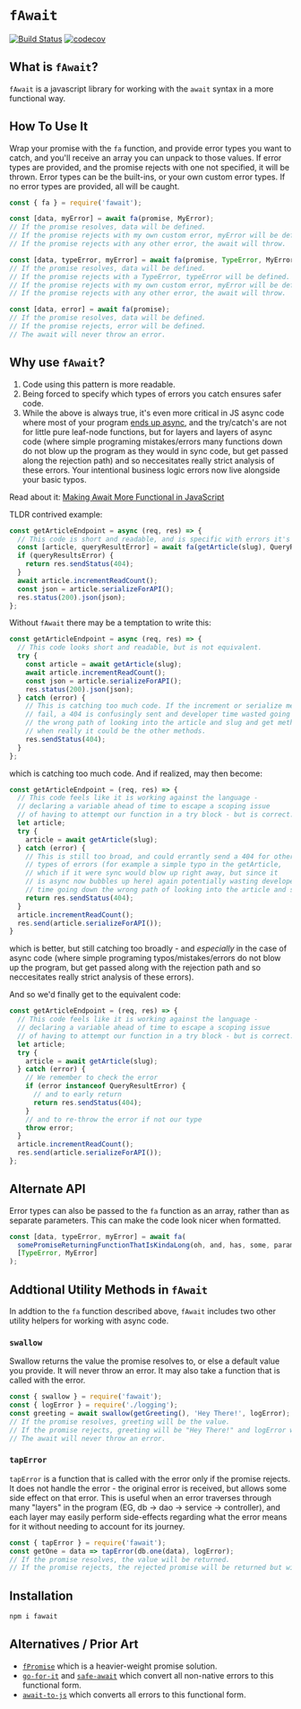 # `fAwait`

[![Build Status](https://travis-ci.org/craigmichaelmartin/fawait.svg?branch=master)](https://travis-ci.org/craigmichaelmartin/fawait)
[![codecov](https://codecov.io/gh/craigmichaelmartin/fawait/branch/master/graph/badge.svg)](https://codecov.io/gh/craigmichaelmartin/fawait)

## What is `fAwait`?

`fAwait` is a javascript library for working with the `await` syntax in a more functional way.

## How To Use It

Wrap your promise with the `fa` function, and provide error types you want to catch, and you'll receive an array you can unpack to those values. If error types are provided, and the promise rejects with one not specified, it will be thrown. Error types can be the built-ins, or your own custom error types. If no error types are provided, all will be caught.

```javascript
const { fa } = require('fawait');

const [data, myError] = await fa(promise, MyError);
// If the promise resolves, data will be defined.
// If the promise rejects with my own custom error, myError will be defined.
// If the promise rejects with any other error, the await will throw.

const [data, typeError, myError] = await fa(promise, TypeError, MyError);
// If the promise resolves, data will be defined.
// If the promise rejects with a TypeError, typeError will be defined.
// If the promise rejects with my own custom error, myError will be defined.
// If the promise rejects with any other error, the await will throw.

const [data, error] = await fa(promise);
// If the promise resolves, data will be defined.
// If the promise rejects, error will be defined.
// The await will never throw an error.
```

## Why use `fAwait`?

1. Code using this pattern is more readable.
2. Being forced to specify which types of errors you catch ensures safer code.
3. While the above is always true, it's even more critical in JS async code where most of your program [ends up async](https://journal.stuffwithstuff.com/2015/02/01/what-color-is-your-function/), and the try/catch's are not for little pure leaf-node functions, but for layers and layers of async code (where simple programing mistakes/errors many functions down do not blow up the program as they would in sync code, but get passed along the rejection path) and so neccesitates really strict analysis of these errors. Your intentional business logic errors now live alongside your basic typos.

Read about it: [Making Await More Functional in JavaScript](https://dev.to/craigmichaelmartin/making-await-more-functional-in-javascript-2le4)

TLDR contrived example:

```javascript
const getArticleEndpoint = async (req, res) => {
  // This code is short and readable, and is specific with errors it's catching
  const [article, queryResultError] = await fa(getArticle(slug), QueryResultError);
  if (queryResultsError) {
    return res.sendStatus(404);
  }
  await article.incrementReadCount();
  const json = article.serializeForAPI();
  res.status(200).json(json);
};
```

Without `fAwait` there may be a temptation to write this:

```javascript
const getArticleEndpoint = async (req, res) => {
  // This code looks short and readable, but is not equivalent.
  try {
    const article = await getArticle(slug);
    await article.incrementReadCount();
    const json = article.serializeForAPI();
    res.status(200).json(json);
  } catch (error) {
    // This is catching too much code. If the increment or serialize methods
    // fail, a 404 is confusingly sent and developer time wasted going down
    // the wrong path of looking into the article and slug and get method,
    // when really it could be the other methods.
    res.sendStatus(404);
  }
};
```

which is catching too much code. And if realized, may then become:

```javascript
const getArticleEndpoint = (req, res) => {
  // This code feels like it is working against the language -
  // declaring a variable ahead of time to escape a scoping issue
  // of having to attempt our function in a try block - but is correct.
  let article;
  try {
    article = await getArticle(slug);
  } catch (error) {
    // This is still too broad, and could errantly send a 404 for other
    // types of errors (for example a simple typo in the getArticle,
    // which if it were sync would blow up right away, but since it
    // is async now bubbles up here) again potentially wasting developer
    // time going down the wrong path of looking into the article and slug.
    return res.sendStatus(404);
  }
  article.incrementReadCount();
  res.send(article.serializeForAPI());
}
```

which is better, but still catching too broadly - and _especially_ in the case
of async code (where simple programing typos/mistakes/errors do not blow up the
program, but get passed along with the rejection path and so neccesitates really
strict analysis of these errors).

And so we'd finally get to the equivalent code:

```javascript
const getArticleEndpoint = (req, res) => {
  // This code feels like it is working against the language -
  // declaring a variable ahead of time to escape a scoping issue
  // of having to attempt our function in a try block - but is correct.
  let article;
  try {
    article = await getArticle(slug);
  } catch (error) {
    // We remember to check the error
    if (error instanceof QueryResultError) {
      // and to early return
      return res.sendStatus(404);
    }
    // and to re-throw the error if not our type
    throw error;
  }
  article.incrementReadCount();
  res.send(article.serializeForAPI());
};
```

## Alternate API

Error types can also be passed to the `fa` function as an array, rather than as
separate parameters. This can make the code look nicer when formatted.

```javascript
const [data, typeError, myError] = await fa(
  somePromiseReturningFunctionThatIsKindaLong(oh, and, has, some, params),
  [TypeError, MyError]
);
```

## Addtional Utility Methods in `fAwait`

In addtion to the `fa` function described above, `fAwait` includes two other utility helpers for working with async code.

### `swallow`

Swallow returns the value the promise resolves to, or else a default value you provide. It will never throw an error. It may also take a function that is called with the error.

```javascript
const { swallow } = require('fawait');
const { logError } = require('./logging');
const greeting = await swallow(getGreeting(), 'Hey There!', logError);
// If the promise resolves, greeting will be the value.
// If the promise rejects, greeting will be "Hey There!" and logError will be called with the error.
// The await will never throw an error.
```

### `tapError`

`tapError` is a function that is called with the error only if the promise rejects. It does not handle the error - the original error is received, but allows some side effect on that error. This is useful when an error traverses through many "layers" in the program (EG, db -> dao -> service -> controller), and each layer may easily perform side-effects regarding what the error means for it without needing to account for its journey.

```javascript
const { tapError } = require('fawait');
const getOne = data => tapError(db.one(data), logError);
// If the promise resolves, the value will be returned.
// If the promise rejects, the rejected promise will be returned but with the error already logged.
```

## Installation

```bash
npm i fawait
```

## Alternatives / Prior Art

- [`fPromise`](https://github.com/craigmichaelmartin/fpromise) which is a heavier-weight promise solution.
- [`go-for-it`](https://github.com/gunar/go-for-it) and [`safe-await`](https://github.com/DavidWells/safe-await) which convert all non-native errors to this functional form.
- [`await-to-js`](https://github.com/scopsy/await-to-js) which converts all errors to this functional form.
